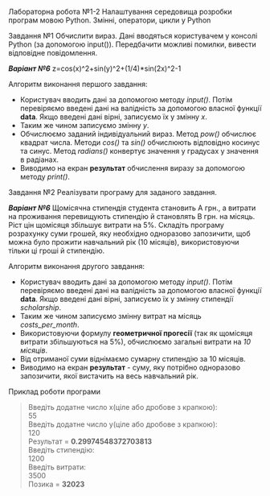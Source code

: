 Лабораторна робота №1-2
Налаштування середовища розробки програм мовою Python. Змінні, оператори, цикли у Python

Завдання №1
Обчислити вираз. Дані вводяться користувачем у консолі Python (за допомогою input()). 
Передбачити можливі помилки, вивести відповідне повідомлення.

***Варіант №6***
z=cos(x)^2+sin(y)^2+(1/4)*sin(2x)^2-1

Алгоритм виконання першого завдання:
- Користувач вводить дані за допомогою методу *input()*. Потім перевіряємо введені дані на валідність 
  за допомогою власної функції **data**. Якщо введені дані вірні, записуємо їх у змінну *х*.
- Таким же чином записуємо змінну *y*.
- Обчислюємо заданий індивідуальний вираз. Метод *pow()* обчислює квадрат числа. Методи *cos()* та *sin()* 
  обчислюють відповідно косинус та синус. Метод *radians()* конвертує значення у градусах у значення в радіанах.
- Виводимо на екран **результат** обчислення виразу за допомогою методу *print()*.

Завдання №2
Реалізувати програму для заданого завдання.

***Варіант №6***
Щомісячна стипендія студента становить A грн., а витрати на
проживання перевищують стипендію й становлять В грн. на місяць. Ріст цін
щомісяця збільшує витрати на 5%. Складіть програму розрахунку суми
грошей, яку необхідно одноразово запозичити, щоб можна було прожити
навчальний рік (10 місяців), використовуючи тільки ці гроші й стипендію.

Алгоритм виконання другого завдання:
- Користувач вводить дані за допомогою методу *input()*. Потім перевіряємо введені дані на валідність 
  за допомогою власної функції **data**. Якщо введені дані вірні, записуємо їх у змінну стипендії *scholarship*.
- Таким же чином записуємо змінну витрат на місяць *costs_per_month*.
- Використовуючи формулу **геометричної прогесії** (так як щомісяця витрати збільшуються на 5%), обчислюємо
загальні витрати на *10 місяців*.
- Від отриманої суми віднімаємо сумарну стипендію за 10 місяців.
- Виводимо на екран **результат** - суму, яку потрібно одноразово запозичити, якої вистачить на весь навчальний рік.

Приклад роботи програми
> Введіть додатне число x(ціле або дробове з крапкою):<br>
> 55 <br>
> Введіть додатне число y(ціле або дробове з крапкою):<br>
> 120 <br>
> Результат = **0.29974548372703813** <br>
> Введіть стипендію: <br> 
> 1200 <br>
> Введіть витрати: <br>
> 3500 <br>
> Позика = **32023** <br>
